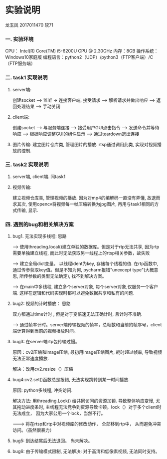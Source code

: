 # 实验说明

龙玉凤  2017011470   软71

### 一. 实验环境

CPU： Intel(R) Core(TM) i5-6200U CPU @ 2.30GHz
内存：8GB
操作系统：Windows10家庭版
编程语言：python2（UDP）/python3（FTP客户端）/C（FTP服务端）

### 二. task1 实现说明

1. server端:

   创建socket –> 监听 -> 连接客户端, 接受请求  –-> 解析请求并做出响应  --> 返回处理结果  -->  手动关闭 

2. client端:

   创建socket --> 与服务端连接 --> 接受用户GUI点击指令 -->  发送命令并等待响应 --> 根据响应调整GUI的组件显示  -->  通过teardown退出连接

3. 图片传输:  建立图片仓库类, 管理图片的播放.  rtsp通过调用此类, 实现对视频播放的控制.

### 三. task2 实现说明

1. server端,  client端.  同task1

2. 视频传输: 

   建立视频仓库类, 管理视频的播放.  因为对mp4的编解码一直没有弄懂, 故退而求其次, 使用opencv将视频每一帧压缩转换为jpg图片, 再用与task1相同的方式传输, 显示.

### 四. 遇到的bug和相关解决方案

1. bug1. 无法实现多线程: 思路

    --> 使用threading.local()建立单独的数据库。但是对于rtp无法共享, 因为rtp需要单独建立线程, 而此时无法获取另一线程上的rtsp相关参数，故失败

    --> 建立全局dict变量。 以线程ident为key, 存储每个线程的值. 在rtp函数中, 通过传参获取key值。但是不知为何, pycharm报错"unexcept type"(大概意思, 所传参数的类型无法确定), 找不到解决方案。

   --> 在main中多线程, 建立多个server对象, 每个server对象,仅服务一个客户端. 这样在逻辑和代码实现时都可以避免数据共享和私有的问题.

2. bug2: 视频的计时播放： 思路

   双方都通过time计时 , 但是对于变倍速无法正确计时, 且计时不准确. 

   --> 通过帧率计时。server端传输视频的帧率，总帧数和当前的帧序号，client端计算得到当前的视频播放时间。

3. bug3: 在server端rtp包传输过慢。

   原因：cv2压缩和Image压缩, 最初用Image压缩图片, 耗时超过帧率, 导致视频无法正常速度播放.

   解决：改用cv2.resize（）压缩

4. bug4:cv2.set()函数总是报错, 无法实现跳转到某一时间播放.

    原因: python多线程, 冲突访问. 

    解决方法: 用threading.Lock() 给共同访问的资源加锁.   导致整体响应变慢, 尤其拖动进度条时, 主线程无法竞争到资源导致卡顿。lock（）对于多个client时无法成立， 因为大家公用一个lock，当然不行。

   ---> 将在rtsp和rtp中对视频库的修改动作， 全部移到rtp中， 从而避免冲突访问。（虽然很暴力）

5. bug5: 到达结尾后无法退回。 尚未解决。

6. bug6: 由于传输模式限制, 无法解决:  对于高清和低像素视频, 无法同时支持。